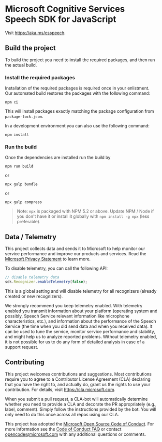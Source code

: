 # Microsoft Cognitive Services Speech SDK for JavaScript

Visit https://aka.ms/csspeech.

## Build the project

To build the project you need to install the required packages, and then run the actual build.

### Install the required packages

Installation of the required packages is required once in your enlistment. Our automated build restores the packages with the following command:

```
npm ci
```

This will install packages exactly matching the package configuration from `package-lock.json`.

In a development environment you can also use the following command:

```
npm install
```

### Run the build

Once the dependencies are installed run the build by

```
npm run build
```

or

```
npx gulp bundle
```

or

```
npx gulp compress
```

> Note: `npx` is packaged with NPM 5.2 or above. Update NPM / Node if you
> don't have it or install it globally with `npm install -g npx` (less
> preferable).

## Data / Telemetry

This project collects data and sends it to Microsoft to help monitor our
service performance and improve our products and services. Read the [Microsoft
Privacy Statement](https://aka.ms/csspeech/privacy) to learn more.

To disable telemetry, you can call the following API:

```javascript
// disable telemetry data
sdk.Recognizer.enableTelemetry(false);
```

This is a global setting and will disable telemetry for all recognizers
(already created or new recognizers).

We strongly recommend you keep telemetry enabled. With telemetry enabled you
transmit information about your platform (operating system and possibly, Speech
Service relevant information like microphone characteristics, etc.), and
information about the performance of the Speech Service (the time when you did
send data and when you received data). It can be used to tune the service,
monitor service performance and stability, and might help us to analyze
reported problems. Without telemetry enabled, it is not possible for us to do any
form of detailed analysis in case of a support request.

## Contributing

This project welcomes contributions and suggestions.  Most contributions require you to agree to a
Contributor License Agreement (CLA) declaring that you have the right to, and actually do, grant us
the rights to use your contribution. For details, visit https://cla.microsoft.com.

When you submit a pull request, a CLA-bot will automatically determine whether you need to provide
a CLA and decorate the PR appropriately (e.g., label, comment). Simply follow the instructions
provided by the bot. You will only need to do this once across all repos using our CLA.

This project has adopted the [Microsoft Open Source Code of Conduct](https://opensource.microsoft.com/codeofconduct/).
For more information see the [Code of Conduct FAQ](https://opensource.microsoft.com/codeofconduct/faq/) or
contact [opencode@microsoft.com](mailto:opencode@microsoft.com) with any additional questions or comments.
